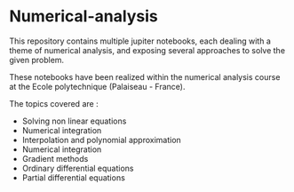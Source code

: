 # Numerical-analysis  
This repository contains multiple jupiter notebooks, each dealing with a theme of numerical analysis, and exposing several approaches to solve the given problem.

These notebooks have been realized within the numerical analysis course at the Ecole polytechnique (Palaiseau - France).  

The topics covered are :  
- Solving non linear equations  
- Numerical integration  
- Interpolation and polynomial approximation  
- Numerical integration  
- Gradient methods  
- Ordinary differential equations  
- Partial differential equations  
